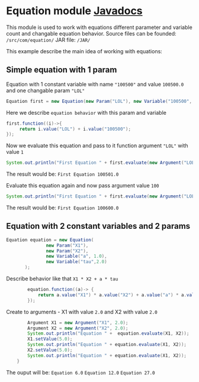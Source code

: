 # Equation module  [Javadocs](https://elaltair.github.io/Equation/.) 
This module is used to work with equations different parameter and variable count and changable equation behavior.
Source files can be founded: `/src/com/equation/` JAR file: `/JAR/`

This example describe the main idea of working with equations:

## Simple equation with 1 param

Equation with 1 constant variable with name `"100500"` and value `100500.0`
and one changable param `"LOL"`

```java
Equation first = new Equation(new Param("LOL"), new Variable("100500", 100500.0));
```

Here we describe `equation behavior` with this param and variable
```java
first.function((i)->{
     return i.value("LOL") + i.value("100500");
});
```

Now we evaluate this equation and pass to it function argument `"LOL"` with value `1`
```java
System.out.println("First Equation " + first.evaluate(new Argument("LOL", 1)));
```
The result would be: `First Equation 100501.0`

Evaluate this equation again and now pass argument value `100`
```java
System.out.println("First Equation " + first.evaluate(new Argument("LOL", 100)));
```
The result would be: `First Equation 100600.0`

## Equation with 2 constant variables and 2 params

```java
Equation equation = new Equation(
               new Param("X1"),
               new Param("X2"),
               new Variable("a", 1.0),
               new Variable("tau",2.0)
       );
```
Describe behavior like that `X1 * X2 + a * tau`
```java
        equation.function((a)-> {
            return a.value("X1") * a.value("X2") + a.value("a") * a.value("tau");
        });

```
Create to arguments - X1 with value `2.0` and X2 with value `2.0`
```java
        Argument X1 = new Argument("X1", 2.0);
        Argument X2 = new Argument("X2", 2.0);
        System.out.println("Equation " +  equation.evaluate(X1, X2));
        X1.setValue(5.0);
        System.out.println("Equation " + equation.evaluate(X1, X2));
        X2.setValue(5.0);
        System.out.println("Equation " + equation.evaluate(X1, X2));
    }
```
The ouput will be: `Equation 6.0`
                   `Equation 12.0`
                   `Equation 27.0`
